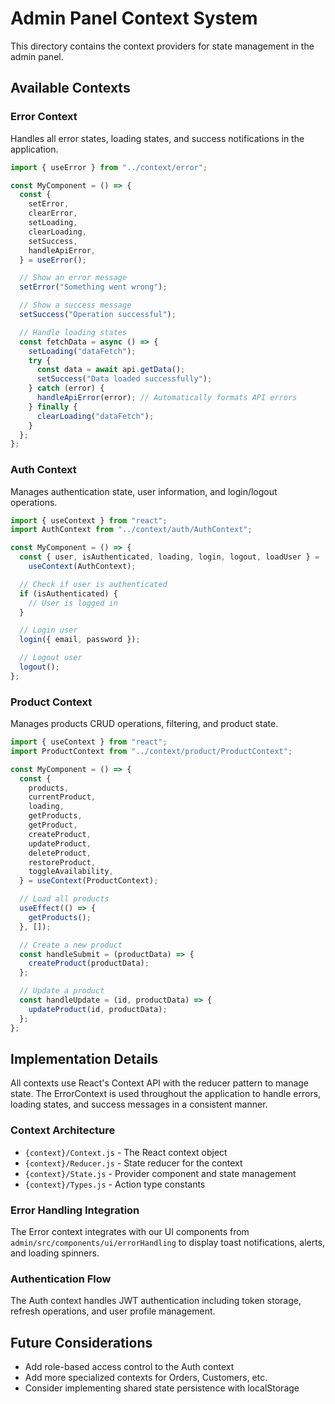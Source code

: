 # Admin Panel Context System

This directory contains the context providers for state management in the admin panel.

## Available Contexts

### Error Context

Handles all error states, loading states, and success notifications in the application.

```jsx
import { useError } from "../context/error";

const MyComponent = () => {
  const {
    setError,
    clearError,
    setLoading,
    clearLoading,
    setSuccess,
    handleApiError,
  } = useError();

  // Show an error message
  setError("Something went wrong");

  // Show a success message
  setSuccess("Operation successful");

  // Handle loading states
  const fetchData = async () => {
    setLoading("dataFetch");
    try {
      const data = await api.getData();
      setSuccess("Data loaded successfully");
    } catch (error) {
      handleApiError(error); // Automatically formats API errors
    } finally {
      clearLoading("dataFetch");
    }
  };
};
```

### Auth Context

Manages authentication state, user information, and login/logout operations.

```jsx
import { useContext } from "react";
import AuthContext from "../context/auth/AuthContext";

const MyComponent = () => {
  const { user, isAuthenticated, loading, login, logout, loadUser } =
    useContext(AuthContext);

  // Check if user is authenticated
  if (isAuthenticated) {
    // User is logged in
  }

  // Login user
  login({ email, password });

  // Logout user
  logout();
};
```

### Product Context

Manages products CRUD operations, filtering, and product state.

```jsx
import { useContext } from "react";
import ProductContext from "../context/product/ProductContext";

const MyComponent = () => {
  const {
    products,
    currentProduct,
    loading,
    getProducts,
    getProduct,
    createProduct,
    updateProduct,
    deleteProduct,
    restoreProduct,
    toggleAvailability,
  } = useContext(ProductContext);

  // Load all products
  useEffect(() => {
    getProducts();
  }, []);

  // Create a new product
  const handleSubmit = (productData) => {
    createProduct(productData);
  };

  // Update a product
  const handleUpdate = (id, productData) => {
    updateProduct(id, productData);
  };
};
```

## Implementation Details

All contexts use React's Context API with the reducer pattern to manage state. The ErrorContext is used throughout the application to handle errors, loading states, and success messages in a consistent manner.

### Context Architecture

- `{context}/Context.js` - The React context object
- `{context}/Reducer.js` - State reducer for the context
- `{context}/State.js` - Provider component and state management
- `{context}/Types.js` - Action type constants

### Error Handling Integration

The Error context integrates with our UI components from `admin/src/components/ui/errorHandling` to display toast notifications, alerts, and loading spinners.

### Authentication Flow

The Auth context handles JWT authentication including token storage, refresh operations, and user profile management.

## Future Considerations

- Add role-based access control to the Auth context
- Add more specialized contexts for Orders, Customers, etc.
- Consider implementing shared state persistence with localStorage
